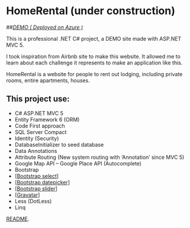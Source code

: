 # HomeRental (under construction)

##[*DEMO ( Deployed on Azure )*](http://homerental.azurewebsites.net)

This is a professional .NET C# project, a DEMO site made with ASP.NET MVC 5.

I took inspiration from Airbnb site to make this website. It allowed me to learn about each challenge it represents to make an application like this.

HomeRental is a website for people to rent out lodging, including private rooms, entire apartments, houses.

## This project use:
-	C# ASP.NET MVC 5
-	Entity Framework 6 (ORM)
-	Code First approach
-	SQL Server Compact
-	Identity (Security)
-	DatabaseInitializer to seed database
-	Data Annotations
-	Attribute Routing (New system routing with ‘Annotation’ since MVC 5)
-	Google Map API – Google Place API (Autocomplete)
-	Bootstrap
-	[[Bootstrap select]](http://silviomoreto.github.io/bootstrap-select/)
-	[[Bootstrap datepicker]](http://www.eyecon.ro/bootstrap-datepicker/)
-	[[Bootstrap slider]](http://www.eyecon.ro/bootstrap-slider/)
-	[[Gravatar]](https://en.gravatar.com/)
-	Less (DotLess) 
-	Linq


[README](https://github.com/amorel/HomeRental).






